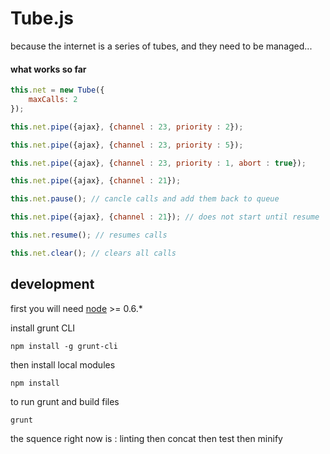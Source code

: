 # Tube.js

because the internet is a series of tubes, and they need to be managed...

#### what works so far

```javascript
this.net = new Tube({
	maxCalls: 2
});

this.net.pipe({ajax}, {channel : 23, priority : 2});

this.net.pipe({ajax}, {channel : 23, priority : 5});

this.net.pipe({ajax}, {channel : 23, priority : 1, abort : true});

this.net.pipe({ajax}, {channel : 21});

this.net.pause(); // cancle calls and add them back to queue

this.net.pipe({ajax}, {channel : 21}); // does not start until resume

this.net.resume(); // resumes calls

this.net.clear(); // clears all calls

```

## development

first you will need [node](http://nodejs.org) >= 0.6.* 


install grunt CLI

```
npm install -g grunt-cli
```

then install local modules

```
npm install
```

to run grunt and build files

```
grunt
```
the squence right now is : linting then concat then test then minify